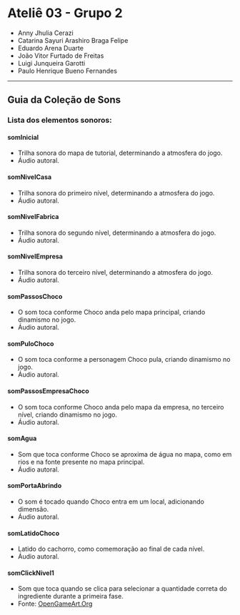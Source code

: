 # Ateliê 03 - Grupo 2

- Anny Jhulia Cerazi
- Catarina Sayuri Arashiro Braga Felipe
- Eduardo Arena Duarte
- João Vitor Furtado de Freitas
- Luigi Junqueira Garotti
- Paulo Henrique Bueno Fernandes
---

## Guia da Coleção de Sons


### Lista dos elementos sonoros:

#### somInicial
- Trilha sonora do mapa de tutorial, determinando a atmosfera do jogo.
- Áudio autoral.

#### somNivelCasa
- Trilha sonora do primeiro nível, determinando a atmosfera do jogo.
- Áudio autoral.

#### somNivelFabrica
- Trilha sonora do segundo nível, determinando a atmosfera do jogo.
- Áudio autoral.

#### somNivelEmpresa
- Trilha sonora do terceiro nível, determinando a atmosfera do jogo.
- Áudio autoral.

#### somPassosChoco
- O som toca conforme Choco anda pelo mapa principal, criando dinamismo no jogo.
- Áudio autoral.

#### somPuloChoco
- O som toca conforme a personagem Choco pula, criando dinamismo no jogo.
- Áudio autoral.

#### somPassosEmpresaChoco
- O som toca conforme Choco anda pelo mapa da empresa, no terceiro nível, criando dinamismo no jogo.
- Áudio autoral.

#### somAgua
- Som que toca conforme Choco se aproxima de água no mapa, como em rios e na fonte presente no mapa principal.
- Áudio autoral.

#### somPortaAbrindo
- O som é tocado quando Choco entra em um local, adicionando dimensão.
- Áudio autoral.

#### somLatidoChoco
- Latido do cachorro, como comemoração ao final de cada nível.
- Áudio autoral.

#### somClickNivel1
- Som que toca quando se clica para selecionar a quantidade correta do ingrediente durante a primeira fase.
- Fonte: <a href="https://opengameart.org/content/click-sounds6">OpenGameArt.Org</a>

